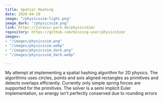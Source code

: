```yaml
---
title: Spatial Hashing
date: 2020-04-19
image: "/physicssim-light.png"
image_dark: "/physicssim.png"
link: https://jurasic-park.de/physicsSim/
repository: https://github.com/missing-user/physicsSim/
images:
- "/images/physicssim.png"
- "/images/physicssim.webp"
- "/images/physicssim_dark.png"
- "/images/physicssim_dark.webp"

---
```

My attempt at implementing a spatial hashing algorithm for 2D physics. The algorithms uses circles, points and axis aligned rectangles as primitives and detects overlaps efficiently. Currently only simple spring forces are supported for the primitives. The solver is a semi implicit Euler implementation, so energy isn't perfectly conserved due to rounding errors